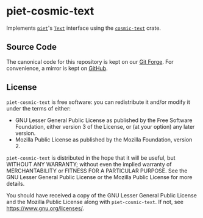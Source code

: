# piet-cosmic-text

Implements [`piet`]'s [`Text`] interface using the [`cosmic-text`] crate.

## Source Code

The canonical code for this repository is kept on our [Git Forge]. For
convenience, a mirror is kept on [GitHub].

[Git Forge]: https://src.notgull.net/notgull/piet-cosmic-text
[GitHub]: https://github.com/notgull/piet-cosmic-text
[`piet`]: https://crates.io/crates/piet
[`Text`]: https://docs.rs/piet/latest/piet/trait.Text.html
[`cosmic-text`]: https://crates.io/crates/cosmic-text

## License

`piet-cosmic-text` is free software: you can redistribute it and/or modify it
under the terms of either:

* GNU Lesser General Public License as published by the Free Software
  Foundation, either version 3 of the License, or (at your option) any later version.
* Mozilla Public License as published by the Mozilla Foundation, version 2.

`piet-cosmic-text` is distributed in the hope that it will be useful, but
WITHOUT ANY WARRANTY; without even the implied warranty of MERCHANTABILITY or
FITNESS FOR A PARTICULAR PURPOSE. See the GNU Lesser General Public License or
the Mozilla Public License for more details.

You should have received a copy of the GNU Lesser General Public License and the
Mozilla Public License along with `piet-cosmic-text`. If not, see
<https://www.gnu.org/licenses/>.
